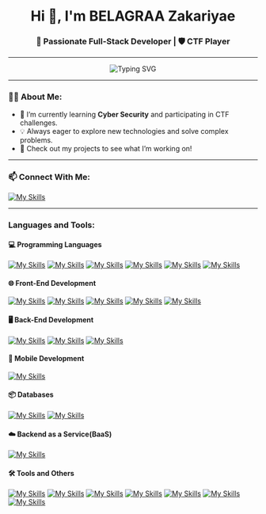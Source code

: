 <h1 align="center">Hi 👋, I'm BELAGRAA Zakariyae</h1>
<h3 align="center">🚀 Passionate Full-Stack Developer | 🛡️ CTF Player</h3>

---

<div align="center">
  <img src="https://readme-typing-svg.herokuapp.com?font=Fira+Code&size=22&duration=4000&pause=500&color=00FFAA&width=450&lines=Welcome+to+my+Cyber+Lair!;I+debug+while+eating+RAM+snacks.;Certified+Packet+Sniffer+%F0%9F%90%9D+%F0%9F%94%8D;404+Social+Skills+Not+Found.;Encrypt+first,+ask+questions+later!;Neurospicy+and+firewall-friendly+%F0%9F%94%A5%F0%9F%A7%91%E2%80%8D%F0%9F%92%BB" alt="Typing SVG" />
</div>


---

### 👨‍💻 About Me:
- 🌱 I’m currently learning **Cyber Security** and participating in CTF challenges.
- 💡 Always eager to explore new technologies and solve complex problems.
- 🔭 Check out my projects to see what I’m working on!

---

### 📫 Connect With Me:

[![My Skills](https://skillicons.dev/icons?i=linkedin)](https://linkedin.com/in/zakariyae-belagraa-8231a0260)

---

<h3 align="left">Languages and Tools:</h3>

<h4>💻 Programming Languages</h4>

[![My Skills](https://skillicons.dev/icons?i=c)](https://en.wikipedia.org/wiki/C_(programming_language))
[![My Skills](https://skillicons.dev/icons?i=cpp)](https://en.wikipedia.org/wiki/C%2B%2B)
[![My Skills](https://skillicons.dev/icons?i=php)](https://www.php.net/)
[![My Skills](https://skillicons.dev/icons?i=js)](https://en.wikipedia.org/wiki/JavaScript)
[![My Skills](https://skillicons.dev/icons?i=java)](https://www.java.com/en/)
[![My Skills](https://skillicons.dev/icons?i=py)](https://www.python.org/)

<h4>🌐 Front-End Development</h4>

[![My Skills](https://skillicons.dev/icons?i=html)](https://en.wikipedia.org/wiki/HTML)
[![My Skills](https://skillicons.dev/icons?i=css)](https://en.wikipedia.org/wiki/CSS)
[![My Skills](https://skillicons.dev/icons?i=bootstrap)](https://getbootstrap.com/)
[![My Skills](https://skillicons.dev/icons?i=tailwindcss)](https://tailwindcss.com/)
[![My Skills](https://skillicons.dev/icons?i=react)](https://react.dev/)

<h4>🖥️ Back-End Development</h4>

[![My Skills](https://skillicons.dev/icons?i=nodejs)](https://nodejs.org/en)
[![My Skills](https://skillicons.dev/icons?i=expressjs)](https://expressjs.com/)
[![My Skills](https://skillicons.dev/icons?i=laravel)](https://laravel.com/)

<h4>📱 Mobile Development</h4>

[![My Skills](https://skillicons.dev/icons?i=androidstudio)](https://developer.android.com/studio)

<h4>📦 Databases</h4>

[![My Skills](https://skillicons.dev/icons?i=mysql)](https://www.mysql.com/)
[![My Skills](https://skillicons.dev/icons?i=mongodb)](https://www.mongodb.com/)

<h4>☁️ Backend as a Service(BaaS)</h4>

[![My Skills](https://skillicons.dev/icons?i=firebase)](https://firebase.google.com/)

<h4>🛠️ Tools and Others</h4>

[![My Skills](https://skillicons.dev/icons?i=git)](https://git-scm.com/)
[![My Skills](https://skillicons.dev/icons?i=kali)](https://www.kali.org/)
[![My Skills](https://skillicons.dev/icons?i=ubuntu)](https://ubuntu.com/)
[![My Skills](https://skillicons.dev/icons?i=ae)](https://en.wikipedia.org/wiki/Adobe_After_Effects)
[![My Skills](https://skillicons.dev/icons?i=jquery)](https://jquery.com/)
[![My Skills](https://skillicons.dev/icons?i=maven)](https://maven.apache.org/)
[![My Skills](https://skillicons.dev/icons?i=npm)](https://www.npmjs.com/)
